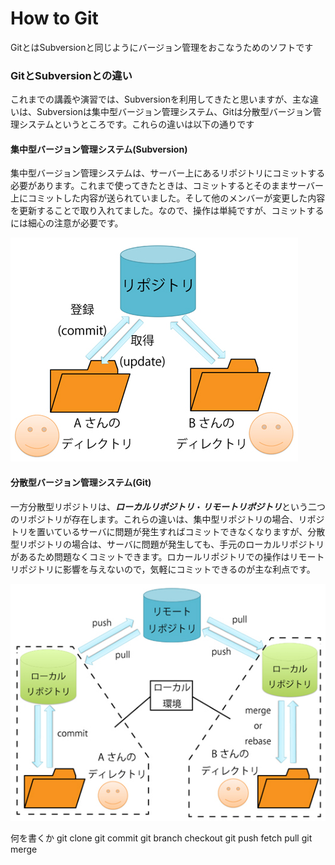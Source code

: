 # How to Git


GitとはSubversionと同じようにバージョン管理をおこなうためのソフトです

### GitとSubversionとの違い

これまでの講義や演習では、Subversionを利用してきたと思いますが、主な違いは、Subversionは集中型バージョン管理システム、Gitは分散型バージョン管理システムというところです。これらの違いは以下の通りです

#### 集中型バージョン管理システム(Subversion)

集中型バージョン管理システムは、サーバー上にあるリポジトリにコミットする必要があります。これまで使ってきたときは、コミットするとそのままサーバー上にコミットした内容が送られていました。そして他のメンバーが変更した内容を更新することで取り入れてました。なので、操作は単純ですが、コミットするには細心の注意が必要です。

![](../5min_git1.jpg)

#### 分散型バージョン管理システム(Git)
一方分散型リポジトリは、***ローカルリポジトリ***・***リモートリポジトリ***という二つのリポジトリが存在します。これらの違いは、集中型リポジトリの場合、リポジトリを置いているサーバに問題が発生すればコミットできなくなりますが、分散型リポジトリの場合は、サーバに問題が発生しても、手元のローカルリポジトリがあるため問題なくコミットできます。ロカールリポジトリでの操作はリモートリポジトリに影響を与えないので，気軽にコミットできるのが主な利点です。


![](../5min_git2.jpg)


何を書くか
git clone git commit
git branch checkout
git push fetch pull
git merge